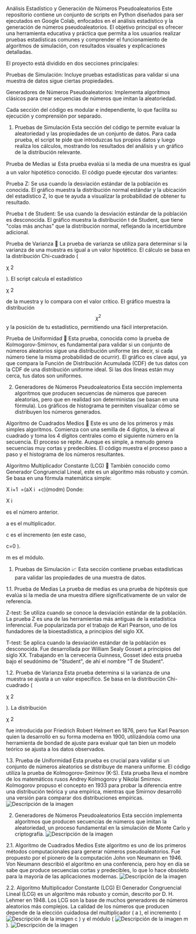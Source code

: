 Análisis Estadístico y Generación de Números Pseudoaleatorios
Este repositorio contiene un conjunto de scripts en Python diseñados para ser ejecutados en Google Colab, enfocados en el análisis estadístico y la generación de números pseudoaleatorios. El objetivo principal es ofrecer una herramienta educativa y práctica que permita a los usuarios realizar pruebas estadísticas comunes y comprender el funcionamiento de algoritmos de simulación, con resultados visuales y explicaciones detalladas.

El proyecto está dividido en dos secciones principales:

Pruebas de Simulación: Incluye pruebas estadísticas para validar si una muestra de datos sigue ciertas propiedades.

Generadores de Números Pseudoaleatorios: Implementa algoritmos clásicos para crear secuencias de números que imitan la aleatoriedad.

Cada sección del código es modular e independiente, lo que facilita su ejecución y comprensión por separado.

1. Pruebas de Simulación
Esta sección del código te permite evaluar la aleatoriedad y las propiedades de un conjunto de datos. Para cada prueba, el script te pide que introduzcas tus propios datos y luego realiza los cálculos, mostrando los resultados del análisis y un gráfico de la distribución relevante.

Prueba de Medias 📊
Esta prueba evalúa si la media de una muestra es igual a un valor hipotético conocido. El código puede ejecutar dos variantes:

Prueba Z: Se usa cuando la desviación estándar de la población es conocida. El gráfico muestra la distribución normal estándar y la ubicación del estadístico Z, lo que te ayuda a visualizar la probabilidad de obtener tu resultado.

Prueba t de Student: Se usa cuando la desviación estándar de la población es desconocida. El gráfico muestra la distribución t de Student, que tiene "colas más anchas" que la distribución normal, reflejando la incertidumbre adicional.

Prueba de Varianza 🔬
La prueba de varianza se utiliza para determinar si la varianza de una muestra es igual a un valor hipotético. El cálculo se basa en la distribución Chi-cuadrado (

χ 
2
 
). El script calcula el estadístico 

χ 
2
 
de la muestra y lo compara con el valor crítico. El gráfico muestra la distribución$$\chi^2$$ y la posición de tu estadístico, permitiendo una fácil interpretación.

Prueba de Uniformidad 📐
Esta prueba, conocida como la prueba de Kolmogorov-Smirnov, es fundamental para validar si un conjunto de números aleatorios sigue una distribución uniforme (es decir, si cada número tiene la misma probabilidad de ocurrir). El gráfico es clave aquí, ya que compara la Función de Distribución Acumulada (CDF) de tus datos con la CDF de una distribución uniforme ideal. Si las dos líneas están muy cerca, tus datos son uniformes.

2. Generadores de Números Pseudoaleatorios
Esta sección implementa algoritmos que producen secuencias de números que parecen aleatorias, pero que en realidad son deterministas (se basan en una fórmula). Los gráficos de histograma te permiten visualizar cómo se distribuyen los números generados.

Algoritmo de Cuadrados Medios 🎲
Este es uno de los primeros y más simples algoritmos. Comienza con una semilla de 4 dígitos, la eleva al cuadrado y toma los 4 dígitos centrales como el siguiente número en la secuencia. El proceso se repite. Aunque es simple, a menudo genera secuencias muy cortas y predecibles. El código muestra el proceso paso a paso y el histograma de los números resultantes.

Algoritmo Multiplicador Constante (LCG) 🔢
También conocido como Generador Congruencial Lineal, este es un algoritmo más robusto y común. Se basa en una fórmula matemática simple:

X 
i+1
​
 =(aX 
i
​
 +c)(modm)
Donde:

X 
i
​
 
 es el número anterior.

a
 es el multiplicador.

c
es el incremento (en este caso,

c=0
).

m
 es el módulo.

1. Pruebas de Simulación 📈
Esta sección contiene pruebas estadísticas para validar las propiedades de una muestra de datos.

1.1. Prueba de Medias
La prueba de medias es una prueba de hipótesis que evalúa si la media de una muestra difiere significativamente de un valor de referencia.

Z-test: Se utiliza cuando se conoce la desviación estándar de la población. La prueba Z es una de las herramientas más antiguas de la estadística inferencial. Fue popularizada por el trabajo de Karl Pearson, uno de los fundadores de la bioestadística, a principios del siglo XX.

T-test: Se aplica cuando la desviación estándar de la población es desconocida. Fue desarrollada por William Sealy Gosset a principios del siglo XX. Trabajando en la cervecería Guinness, Gosset ideó esta prueba bajo el seudónimo de "Student", de ahí el nombre "T de Student".

1.2. Prueba de Varianza
Esta prueba determina si la varianza de una muestra se ajusta a un valor específico. Se basa en la distribución Chi-cuadrado (

χ 
2
 
). La distribución 

χ 
2
 
 fue introducida por Friedrich Robert Helmert en 1876, pero fue Karl Pearson quien la desarrolló en su forma moderna en 1900, utilizándola como una herramienta de bondad de ajuste para evaluar qué tan bien un modelo teórico se ajusta a los datos observados.

1.3. Prueba de Uniformidad
Esta prueba es crucial para validar si un conjunto de números aleatorios se distribuye de manera uniforme. 
El código utiliza la prueba de Kolmogorov-Smirnov (K-S). Esta prueba lleva el nombre de los matemáticos rusos
Andrey Kolmogorov y Nikolai Smirnov. Kolmogorov propuso el concepto en 1933 para probar la diferencia entre una 
distribución teórica y una empírica, mientras que Smirnov desarrolló una versión para comparar dos distribuciones empíricas.
![Descripción de la imagen](ruta/a/la/imagen.png)

2. Generadores de Números Pseudoaleatorios 
Esta sección implementa algoritmos que producen secuencias de números que imitan la aleatoriedad, un proceso fundamental en la simulación de Monte Carlo y criptografía.
![Descripción de la imagen](ruta/a/la/imagen.png)

2.1. Algoritmo de Cuadrados Medios
Este algoritmo es uno de los primeros métodos computacionales para generar números pseudoaleatorios. Fue propuesto por el
pionero de la computación John von Neumann en 1946. Von Neumann describió el algoritmo en una conferencia, pero hoy en día se sabe que produce 
secuencias cortas y predecibles, lo que lo hace obsoleto para la mayoría de las aplicaciones modernas.
![Descripción de la imagen](ruta/a/la/imagen.png)

2.2. Algoritmo Multiplicador Constante (LCG) 
El Generador Congruencial Lineal (LCG) es un algoritmo más robusto y común, descrito por D. H. Lehmer en 1948. 
Los LCG son la base de muchos generadores de números aleatorios más complejos. La calidad de los números que producen
depende de la elección cuidadosa del multiplicador (
a
), el incremento (
![Descripción de la imagen](ruta/a/la/imagen.png)
c
) y el módulo (
![Descripción de la imagen](ruta/a/la/imagen.png)
m
).
![Descripción de la imagen](ruta/a/la/imagen.png)

